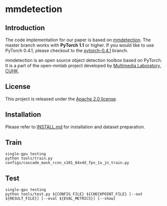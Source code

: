 
# mmdetection

## Introduction
The code implementation for our paper is based on [mmdetection](https://github.com/open-mmlab/mmdetection).
The master branch works with **PyTorch 1.1** or higher. If you would like to use PyTorch 0.4.1,
please checkout to the [pytorch-0.4.1](https://github.com/open-mmlab/mmdetection/tree/pytorch-0.4.1) branch.

mmdetection is an open source object detection toolbox based on PyTorch. It is
a part of the open-mmlab project developed by [Multimedia Laboratory, CUHK](http://mmlab.ie.cuhk.edu.hk/).



## License

This project is released under the [Apache 2.0 license](LICENSE).



## Installation

Please refer to [INSTALL.md](INSTALL.md) for installation and dataset preparation.


## Train
```
single-gpu testing
python tools/train.py configs/cascade_mask_rcnn_x101_64x4d_fpn_1x_jn_train.py
```
## Test
```
single-gpu testing
python tools/test.py ${CONFIG_FILE} ${CHECKPOINT_FILE} [--out ${RESULT_FILE}] [--eval ${EVAL_METRICS}] [--show]
```



